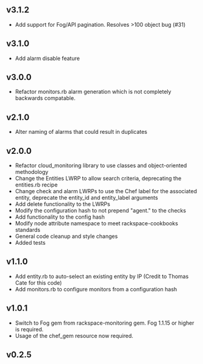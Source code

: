 v3.1.2
------
* Add support for Fog/API pagination.  Resolves >100 object bug (#31)

v3.1.0
------
* Add alarm disable feature

v3.0.0
------
* Refactor monitors.rb alarm generation which is not completely backwards compatable.

v2.1.0
------
* Alter naming of alarms that could result in duplicates

v2.0.0
------
* Refactor cloud_monitoring library to use classes and object-oriented methodology
* Change the Entities LWRP to allow search criteria, deprecating the entities.rb recipe
* Change check and alarm LWRPs to use the Chef label for the associated entity, deprecate the entity_id and entity_label arguments
* Add delete functionality to the LWRPs
* Modify the configuration hash to not prepend "agent." to the checks
* Add functionality to the config hash
* Modify node attribute namespace to meet rackspace-cookbooks standards
* General code cleanup and style changes
* Added tests

v1.1.0
------
* Add entity.rb to auto-select an existing entity by IP (Credit to Thomas Cate for this code)
* Add monitors.rb to configure monitors from a configuration hash

v1.0.1
------
* Switch to Fog gem from rackspace-monitoring gem. Fog 1.1.15 or higher is required.
* Usage of the chef_gem resource now required.

v0.2.5
------
